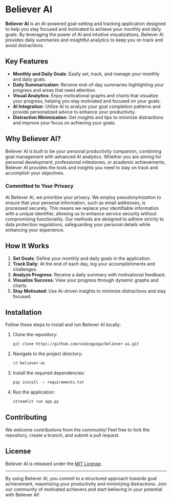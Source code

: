 # Believer AI

**Believer AI** is an AI-powered goal-setting and tracking application designed to help you stay focused and motivated to achieve your monthly and daily goals. By leveraging the power of AI and intuitive visualizations, Believer AI provides daily summaries and insightful analytics to keep you on track and avoid distractions.

## Key Features

- **Monthly and Daily Goals**: Easily set, track, and manage your monthly and daily goals. 
- **Daily Summarization**: Receive end-of-day summaries highlighting your progress and areas that need attention.
- **Visual Analytics**: Enjoy motivational graphs and charts that visualize your progress, helping you stay motivated and focused on your goals.
- **AI Integration**: Utilize AI to analyze your goal completion patterns and provide personalized advice to enhance your productivity.
- **Distraction Minimization**: Get insights and tips to minimize distractions and improve your focus on achieving your goals.

## Why Believer AI?

Believer AI is built to be your personal productivity companion, combining goal management with advanced AI analytics. Whether you are aiming for personal development, professional milestones, or academic achievements, Believer AI provides the tools and insights you need to stay on track and accomplish your objectives.

### Committed to Your Privacy

At Believer AI, we prioritize your privacy. We employ pseudonymization to ensure that your personal information, such as email addresses, is processed securely. This means we replace your identifiable information with a unique identifier, allowing us to enhance service security without compromising functionality. Our methods are designed to adhere strictly to data protection regulations, safeguarding your personal details while enhancing your experience.

## How It Works

1. **Set Goals**: Define your monthly and daily goals in the application.
2. **Track Daily**: At the end of each day, log your accomplishments and challenges.
3. **Analyze Progress**: Receive a daily summary with motivational feedback.
4. **Visualize Success**: View your progress through dynamic graphs and charts.
5. **Stay Motivated**: Use AI-driven insights to minimize distractions and stay focused.

## Installation

Follow these steps to install and run Believer AI locally:

1. Clone the repository:
    ```sh
    git clone https://github.com/codingyoga/believer-ai.git
    ```

2. Navigate to the project directory:
    ```sh
    cd believer-ai
    ```

3. Install the required dependencies:
    ```sh
    pip install -r requirements.txt
    ```

4. Run the application:
    ```sh
    streamlit run app.py
    ```

## Contributing

We welcome contributions from the community! Feel free to fork the repository, create a branch, and submit a pull request.

## License

Believer AI is released under the [MIT License](LICENSE).

---

By using Believer AI, you commit to a structured approach towards goal achievement, maximizing your productivity and minimizing distractions. Join our community of motivated achievers and start believing in your potential with Believer AI!
